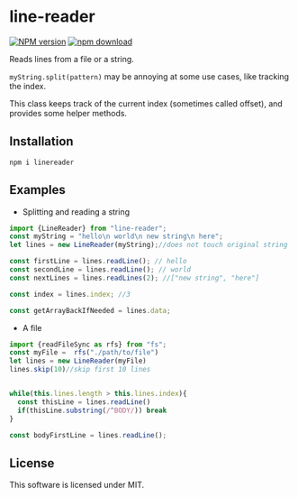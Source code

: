 # line-reader
[![NPM version][npm-image]][npm-url]
[![npm download][download-image]][download-url]

Reads lines from a file or a string.

`myString.split(pattern)` may be annoying at some use cases, like tracking the index.

This class keeps track of the current index (sometimes called offset), and provides some helper methods.

## Installation
```
npm i linereader
```

## Examples

* Splitting and reading a string
```javascript
import {LineReader} from "line-reader";
const myString = "hello\n world\n new string\n here";
let lines = new LineReader(myString);//does not touch original string

const firstLine = lines.readLine(); // hello
const secondLine = lines.readLine(); // world
const nextLines = lines.readLines(2); //["new string", "here"]

const index = lines.index; //3

const getArrayBackIfNeeded = lines.data;
```

* A file
```javascript
import {readFileSync as rfs} from "fs";
const myFile =  rfs("./path/to/file")
let lines = new LineReader(myFile)
lines.skip(10)//skip first 10 lines


while(this.lines.length > this.lines.index){
  const thisLine = lines.readLine()
  if(thisLine.substring(/^BODY/)) break
}

const bodyFirstLine = lines.readLine();
```


## License

This software is licensed under MIT.

[npm-image]: https://img.shields.io/npm/v/@santimir/line-reader.svg
[npm-url]: https://www.npmjs.com/package/@santimir/line-reader
[download-image]: https://img.shields.io/npm/dm/@santimir/line-reader.svg
[download-url]: https://www.npmjs.com/package/@santimir/line-reader

